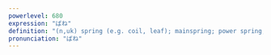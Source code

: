 ```yaml
---
powerlevel: 680
expression: "ばね"
definition: "(n,uk) spring (e.g. coil, leaf); mainspring; power spring; (P)"
pronunciation: "ばね"
---
```

